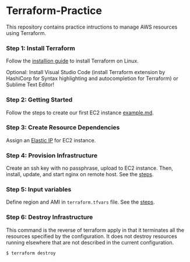 # Terraform-Practice
This repository contains practice intructions to manage AWS resources using Terraform.

### Step 1: Install Terraform

Follow the [installion guide](https://github.com/juliehub/Terraform-Practice/blob/master/terraform_installation.md) to install Terraform on Linux.

Optional: Install Visual Studio Code (install Terraform extension by HashiCorp for Syntax highlighting and autocompletion for Terraform) or Sublime Text Editor!

### Step 2: Getting Started
Follow the steps to create our first EC2 instance [example.md](https://github.com/juliehub/Terraform-Practice/blob/master/example.md).

### Step 3: Create Resource Dependencies
Assign an [Elastic IP](https://github.com/juliehub/Terraform-Practice/blob/master/example_elastic_ip.md) for EC2 instance.

### Step 4: Provision Infrastructure
Create an ssh key with no passphrase, upload to EC2 instance. Then, install, update, and start nginx on remote host. See the  [steps](https://github.com/juliehub/Terraform-Practice/blob/master/provision_ec2.md).

### Step 5: Input variables
Define region and AMI in `terraform.tfvars` file. See the [steps](https://github.com/juliehub/Terraform-Practice/blob/master/input_var_ec2.md).

### Step 6: Destroy Infrastructure
This command is the reverse of terraform apply in that it terminates all the resources specified by the configuration. 
It does not destroy resources running elsewhere that are not described in the current configuration.
```python
$ terraform destroy
```
